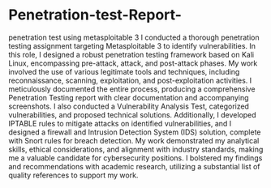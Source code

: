 # Penetration-test-Report-
penetration test using metasploitable 3 
 I conducted a thorough penetration testing assignment targeting Metasploitable 3 to identify vulnerabilities. In this role, I designed a robust penetration testing framework based on Kali Linux, encompassing pre-attack, attack, and post-attack phases. My work involved the use of various legitimate tools and techniques, including reconnaissance, scanning, exploitation, and post-exploitation activities. I meticulously documented the entire process, producing a comprehensive Penetration Testing report with clear documentation and accompanying screenshots. I also conducted a Vulnerability Analysis Test, categorized vulnerabilities, and proposed technical solutions. Additionally, I developed IPTABLE rules to mitigate attacks on identified vulnerabilities, and I designed a firewall and Intrusion Detection System (IDS) solution, complete with Snort rules for breach detection. My work demonstrated my analytical skills, ethical considerations, and alignment with industry standards, making me a valuable candidate for cybersecurity positions. I bolstered my findings and recommendations with academic research, utilizing a substantial list of quality references to support my work.
